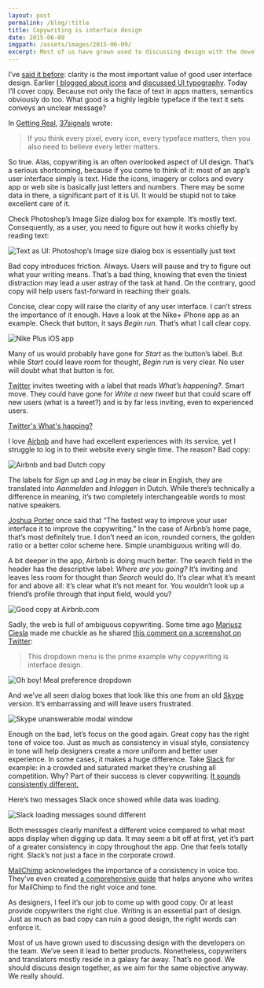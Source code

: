 ```yaml
---
layout: post
permalink: /blog/:title
title: Copywriting is interface design
date: 2015-06-09
imgpath: /assets/images/2015-06-09/
excerpt: Most of us have grown used to discussing design with the developers on the team. We’ve seen it lead to better products. However, copywriters and translators mostly reside in a galaxy far away. That’s no good. We should discuss design together. We really should.
---
```

I’ve [said it before](http://thomasbyttebier.be/blog/a-clear-interface-is-a-better-interface): clarity is the most important value of good user interface design. Earlier [I blogged about icons](http://thomasbyttebier.be/blog/the-best-icon-is-a-text-label) and [discussed UI typography](http://thomasbyttebier.be/blog/the-best-ui-typeface-goes-unnoticed). Today I’ll cover copy. Because not only the face of text in apps matters, semantics obviously do too. What good is a highly legible typeface if the text it sets conveys an unclear message?

In [Getting Real](https://gettingreal.37signals.com), [37signals](http://37signals.com) wrote:

> If you think every pixel, every icon, every typeface matters, then you also need to believe every letter matters.

So true. Alas, copywriting is an often overlooked aspect of UI design. That’s a serious shortcoming, because if you come to think of it: most of an app’s user interface simply is text. Hide the icons, imagery or colors and every app or web site is basically just letters and numbers. There may be some data in there, a significant part of it is UI. It would be stupid not to take excellent care of it.

Check Photoshop’s Image Size dialog box for example. It’s mostly text. Consequently, as a user, you need to figure out how it works chiefly by reading text:

![Text as UI: Photoshop’s Image size dialog box is essentially just text]({{site.baseurl}}{{page.imgpath}}photoshop.png)

Bad copy introduces friction. Always. Users will pause and try to figure out what your writing means. That’s a bad thing, knowing that even the tiniest distraction may lead a user astray of the task at hand. On the contrary, good copy will help users fast-forward in reaching their goals.

Concise, clear copy will raise the clarity of any user interface. I can’t stress the importance of it enough. Have a look at the Nike+ iPhone app as an example. Check that button, it says *Begin run*. That’s what I call clear copy.

![Nike Plus iOS app]({{site.baseurl}}{{page.imgpath}}nike-btn.png)

Many of us would probably have gone for *Start* as the button’s label. But while *Start* could leave room for thought, *Begin run* is very clear. No user will doubt what that button is for.

[Twitter](http://twitter.com) invites tweeting with a label that reads *What’s happening?*. Smart move. They could have gone for *Write a new tweet* but that could scare off new users (what is a tweet?) and is by far less inviting, even to experienced users.

[Twitter's What's happing?]({{site.baseurl}}{{page.imgpath}}twitter.png)

I love [Airbnb](http://airbnb.com) and have had excellent experiences with its service, yet I struggle to log in to their website every single time. The reason? Bad copy:

![Airbnb and bad Dutch copy]({{site.baseurl}}{{page.imgpath}}airbnb.jpg)

The labels for *Sign up* and *Log in* may be clear in English, they are translated into *Aanmelden* and *Inloggen* in Dutch. While there’s technically a difference in meaning, it’s two completely interchangeable words to most native speakers.

[Joshua Porter](http://bokardo.com/archives/writing-microcopy/) once said that “The fastest way to improve your user interface it to improve the copywriting.” In the case of Airbnb’s home page, that’s most definitely true. I don’t need an icon, rounded corners, the golden ratio or a better color scheme here. Simple unambiguous writing will do.

A bit deeper in the app, Airbnb is doing much better. The search field in the header has the descriptive label: *Where are you going?* It’s inviting and leaves less room for thought than *Search* would do. It’s clear what it’s meant for and above all: it’s clear what it’s not meant for. You wouldn’t look up a friend’s profile through that input field, would you?

![Good copy at Airbnb.com]({{site.baseurl}}{{page.imgpath}}airbnb-where.png)

Sadly, the web is full of ambiguous copywriting. Some time ago [Mariusz Ciesla](http://twitter.com/dotmariusz) made me chuckle as he shared [this comment on a screenshot on Twitter](https://twitter.com/dotmariusz/status/593174898333323264):

> This dropdown menu is the prime example why copywriting is interface design.

![Oh boy! Meal preference dropdown]({{site.baseurl}}{{page.imgpath}}dropdown.png)

And we’ve all seen dialog boxes that look like this one from an old [Skype](http://skype.com) version. It’s embarrassing and will leave users frustrated.

![Skype unanswerable modal window]({{site.baseurl}}{{page.imgpath}}skype.png)

Enough on the bad, let’s focus on the good again. Great copy has the right tone of voice too. Just as much as consistency in visual style, consistency in tone will help designers create a more uniform and better user experience. In some cases, it makes a huge difference. Take [Slack](http://metalab.co/projects/slack/) for example: in a crowded and saturated market they’re crushing all competition. Why? Part of their success is clever copywriting. [It sounds consistently different.](https://medium.com/@awilkinson/slack-s-2-8-billion-dollar-secret-sauce-5c5ec7117908)

Here’s two messages Slack once showed while data was loading.

![Slack loading messages sound different]({{site.baseurl}}{{page.imgpath}}slack-loading.png)

Both messages clearly manifest a different voice compared to what most apps display when digging up data. It may seem a bit off at first, yet it’s part of a greater consistency in copy throughout the app. One that feels totally right. Slack’s not just a face in the corporate crowd.

[MailChimp](http://mailchimp.com) acknowledges the importance of a consistency in voice too. They’ve even created [a comprehensive guide](http://voiceandtone.com) that helps anyone who writes for MailChimp to find the right voice and tone.

As designers, I feel it’s our job to come up with good copy. Or at least provide copywriters the right clue. Writing is an essential part of design. Just as much as bad copy can ruin a good design, the right words can enforce it.

Most of us have grown used to discussing design with the developers on the team. We’ve seen it lead to better products. Nonetheless, copywriters and translators mostly reside in a galaxy far away. That’s no good. We should discuss design together, as we aim for the same objective anyway. We really should.

